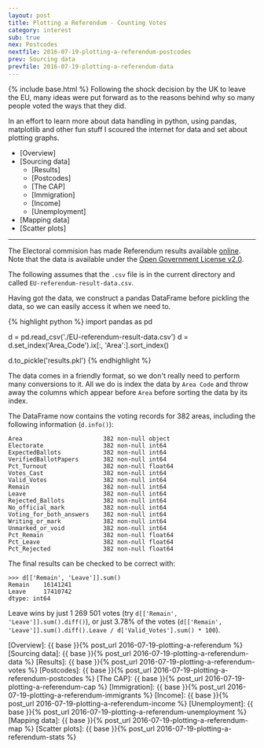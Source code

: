 ```yaml
---
layout: post
title: Plotting a Referendum - Counting Votes
category: interest
sub: true
nex: Postcodes
nextfile: 2016-07-19-plotting-a-referendum-postcodes
prev: Sourcing data
prevfile: 2016-07-19-plotting-a-referendum-data
---
```

{% include base.html %}
Following the shock decision by the UK to leave the EU, many ideas were put 
forward as to the reasons behind why so many people voted the ways that they 
did. 

In an effort to learn more about data handling in python, using pandas, 
matplotlib and other fun stuff I scoured the internet for data and set about 
plotting graphs. 

* [Overview] 
* [Sourcing data]
    * [Results]
    * [Postcodes]
    * [The CAP]
    * [Immigration]
    * [Income]
    * [Unemployment]
* [Mapping data]
* [Scatter plots]

---

The Electoral commision has made Referendum results available [online][1]. Note
that the data is available under the [Open Government License v2.0][2].

The following assumes that the `.csv` file is in the current directory and called
`EU-referendum-result-data.csv`.

Having got the data, we construct a pandas DataFrame before pickling the data,
so we can easily access it when we need to.

{% highlight python %}
import pandas as pd

d = pd.read_csv('./EU-referendum-result-data.csv')
d = d.set_index('Area_Code').ix[:, 'Area':].sort_index()

d.to_pickle('results.pkl')
{% endhighlight %}

The data comes in a friendly format, so we don't really need to perform many
conversions to it. All we do is index the data by `Area Code` and throw
away the columns which appear before `Area` before sorting the data by its
index.

The DataFrame now contains the voting records for 382 areas, including the
following information (`d.info()`):

```
Area                       382 non-null object
Electorate                 382 non-null int64
ExpectedBallots            382 non-null int64
VerifiedBallotPapers       382 non-null int64
Pct_Turnout                382 non-null float64
Votes_Cast                 382 non-null int64
Valid_Votes                382 non-null int64
Remain                     382 non-null int64
Leave                      382 non-null int64
Rejected_Ballots           382 non-null int64
No_official_mark           382 non-null int64
Voting_for_both_answers    382 non-null int64
Writing_or_mark            382 non-null int64
Unmarked_or_void           382 non-null int64
Pct_Remain                 382 non-null float64
Pct_Leave                  382 non-null float64
Pct_Rejected               382 non-null float64
```

The final results can be checked to be correct with:

```
>>> d[['Remain', 'Leave']].sum()
Remain    16141241
Leave     17410742
dtype: int64
```

Leave wins by just 1 269 501 votes (try `d[['Remain', 'Leave']].sum().diff()`),
or just 3.78% of the votes (`d[['Remain', 'Leave']].sum().diff().Leave /
d['Valid_Votes'].sum() * 100`).


[1]: http://www.electoralcommission.org.uk/find-information-by-subject/elections-and-referendums/upcoming-elections-and-referendums/eu-referendum/electorate-and-count-information
[2]: http://www.nationalarchives.gov.uk/doc/open-government-licence/version/2/

[Overview]: {{ base }}{% post_url 2016-07-19-plotting-a-referendum %}
[Sourcing data]: {{ base }}{% post_url 2016-07-19-plotting-a-referendum-data %}
[Results]: {{ base }}{% post_url 2016-07-19-plotting-a-referendum-votes %}
[Postcodes]: {{ base }}{% post_url 2016-07-19-plotting-a-referendum-postcodes %}
[The CAP]: {{ base }}{% post_url 2016-07-19-plotting-a-referendum-cap %}
[Immigration]: {{ base }}{% post_url 2016-07-19-plotting-a-referendum-immigrants %}
[Income]: {{ base }}{% post_url 2016-07-19-plotting-a-referendum-income %}
[Unemployment]: {{ base }}{% post_url 2016-07-19-plotting-a-referendum-unemployment %}
[Mapping data]: {{ base }}{% post_url 2016-07-19-plotting-a-referendum-map %}
[Scatter plots]:  {{ base }}{% post_url 2016-07-19-plotting-a-referendum-stats %}
